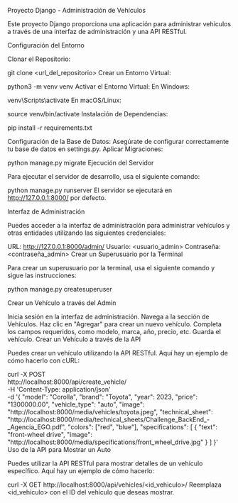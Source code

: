 Proyecto Django - Administración de Vehículos

Este proyecto Django proporciona una aplicación para administrar vehículos a través de una interfaz de administración y una API RESTful.

Configuración del Entorno

Clonar el Repositorio:

git clone <url_del_repositorio>
Crear un Entorno Virtual:

python3 -m venv venv
Activar el Entorno Virtual:
En Windows:

venv\Scripts\activate
En macOS/Linux:

source venv/bin/activate
Instalación de Dependencias:

pip install -r requirements.txt

Configuración de la Base de Datos:
Asegúrate de configurar correctamente tu base de datos en settings.py.
Aplicar Migraciones:

python manage.py migrate
Ejecución del Servidor

Para ejecutar el servidor de desarrollo, usa el siguiente comando:


python manage.py runserver
El servidor se ejecutará en http://127.0.0.1:8000/ por defecto.

Interfaz de Administración

Puedes acceder a la interfaz de administración para administrar vehículos y otras entidades utilizando las siguientes credenciales:

URL: http://127.0.0.1:8000/admin/
Usuario: <usuario_admin>
Contraseña: <contraseña_admin>
Crear un Superusuario por la Terminal

Para crear un superusuario por la terminal, usa el siguiente comando y sigue las instrucciones:


python manage.py createsuperuser

Crear un Vehículo a través del Admin

Inicia sesión en la interfaz de administración.
Navega a la sección de Vehículos.
Haz clic en "Agregar" para crear un nuevo vehículo.
Completa los campos requeridos, como modelo, marca, año, precio, etc.
Guarda el vehículo.
Crear un Vehículo a través de la API

Puedes crear un vehículo utilizando la API RESTful. Aquí hay un ejemplo de cómo hacerlo con cURL:


curl -X POST \
  http://localhost:8000/api/create_vehicle/ \
  -H 'Content-Type: application/json' \
  -d '{
    "model": "Corolla",
    "brand": "Toyota",
    "year": 2023,
    "price": "1300000.00",
    "vehicle_type": "auto",
    "image": "http://localhost:8000/media/vehicles/toyota.jpeg",
    "technical_sheet": "http://localhost:8000/media/technical_sheets/Challenge_BackEnd_-_Agencia_EGO.pdf",
    "colors": ["red", "blue"],
    "specifications": [
        {
            "text": "front-wheel drive",
            "image": "http://localhost:8000/media/specifications/front_wheel_drive.jpg"
        }
    ]
}'
Uso de la API para Mostrar un Auto

Puedes utilizar la API RESTful para mostrar detalles de un vehículo específico. Aquí hay un ejemplo de cómo hacerlo:


curl -X GET http://localhost:8000/api/vehicles/<id_vehiculo>/
Reemplaza <id_vehiculo> con el ID del vehículo que deseas mostrar.

